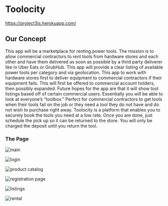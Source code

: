 # Toolocity

https://project3js.herokuapp.com/

## Our Concept

This app will be a marketplace for renting power tools. The mission is to allow commercial contractors to rent tools from hardware stores and each other  and have them delivered as soon as possible by a third party deliverer like in Uber Eats or GrubHub. This app will provide a clear listing of available power tools per category and via  geolocation.  This app to work with hardware stores first to deliver equipment to commercial contractors if their equipment fails. This will first be offered to commercial account holders, then possibly expanded.  Future hopes for the app are that it will show tool listings based off of certain commercial users. Essentially you will be able to look at everyone’s “toolbox.”
Perfect for commercial contractors to get tools when their tools fail on the job or they need a tool they do not have and do not wish to purchase right away. Toolocity is a platform that enables you to securely book the tools you need at a low rate. Once you are done, just schedule the pick up so it can be returned to the store. You will only be charged the deposit until you return the tool.

### The Page

![main](toolocity_mainpage.png)

![login](toolocity_loginpage.png)

![product catalog](toolocity_productcatalogpage.png)

![registration page](toolocity_registrationpage.png)

![listings](toolocity_listingspage.png)

![rental](toolocity_rentalspage.png)



